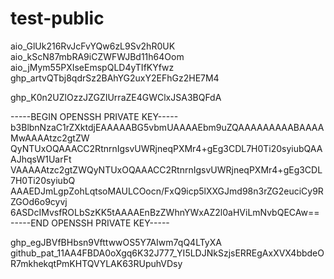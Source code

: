 # test-public

aio_GlUk216RvJcFvYQw6zL9Sv2hR0UK
aio_kScN87mbRA9iCZWFWJBd11h64Oom
aio_jMym55PXIseEmspQLD4yTIfKYfwz
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

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


-----BEGIN OPENSSH PRIVATE KEY-----
b3BlbnNzaC1rZXktdjEAAAAABG5vbmUAAAAEbm9uZQAAAAAAAAABAAAAMwAAAAtzc2gtZW
QyNTUxOQAAACC2RtnrnIgsvUWRjneqPXMr4+gEg3CDL7H0Ti20syiubQAAAJhqsW1UarFt
VAAAAAtzc2gtZWQyNTUxOQAAACC2RtnrnIgsvUWRjneqPXMr4+gEg3CDL7H0Ti20syiubQ
AAAEDJmLgpZohLqtsoMAULCOocn/FxQ9icp5lXXGJmd98n3rZG2euciCy9RZGOd6o9cyvj
6ASDcIMvsfROLbSzKK5tAAAAEnBzZWhnYWxAZ2l0aHViLmNvbQECAw==
-----END OPENSSH PRIVATE KEY-----

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
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
